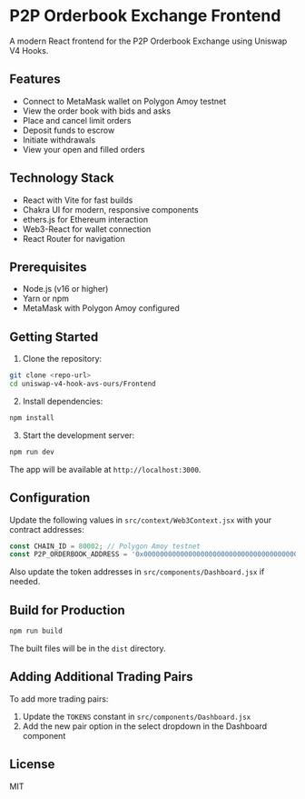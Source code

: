 # P2P Orderbook Exchange Frontend

A modern React frontend for the P2P Orderbook Exchange using Uniswap V4 Hooks.

## Features

- Connect to MetaMask wallet on Polygon Amoy testnet
- View the order book with bids and asks
- Place and cancel limit orders
- Deposit funds to escrow
- Initiate withdrawals
- View your open and filled orders

## Technology Stack

- React with Vite for fast builds
- Chakra UI for modern, responsive components
- ethers.js for Ethereum interaction
- Web3-React for wallet connection
- React Router for navigation

## Prerequisites

- Node.js (v16 or higher)
- Yarn or npm
- MetaMask with Polygon Amoy configured

## Getting Started

1. Clone the repository:

```bash
git clone <repo-url>
cd uniswap-v4-hook-avs-ours/Frontend
```

2. Install dependencies:

```bash
npm install
```

3. Start the development server:

```bash
npm run dev
```

The app will be available at `http://localhost:3000`.

## Configuration

Update the following values in `src/context/Web3Context.jsx` with your contract addresses:

```javascript
const CHAIN_ID = 80002; // Polygon Amoy testnet
const P2P_ORDERBOOK_ADDRESS = '0x0000000000000000000000000000000000000000'; // Replace with actual address
```

Also update the token addresses in `src/components/Dashboard.jsx` if needed.

## Build for Production

```bash
npm run build
```

The built files will be in the `dist` directory.

## Adding Additional Trading Pairs

To add more trading pairs:

1. Update the `TOKENS` constant in `src/components/Dashboard.jsx`
2. Add the new pair option in the select dropdown in the Dashboard component

## License

MIT 